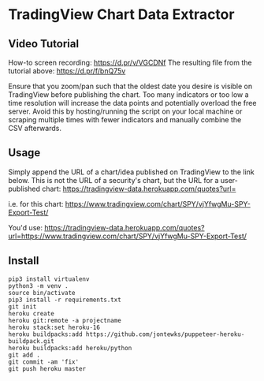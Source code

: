 # TradingView Chart Data Extractor

## Video Tutorial

How-to screen recording: https://d.pr/v/VGCDNf
The resulting file from the tutorial above: https://d.pr/f/bnQ75v

Ensure that you zoom/pan such that the oldest date you desire is visible on TradingView before publishing the chart. Too many indicators or too low a time resolution will increase the data points and potentially overload the free server. Avoid this by hosting/running the script on your local machine or scraping multiple times with fewer indicators and manually combine the CSV afterwards.

## Usage

Simply append the URL of a chart/idea published on TradingView to the link below. This is not the URL of a security's chart, but the URL for a user-published chart: https://tradingview-data.herokuapp.com/quotes?url=

i.e. for this chart: https://www.tradingview.com/chart/SPY/vjYfwgMu-SPY-Export-Test/

You'd use: https://tradingview-data.herokuapp.com/quotes?url=https://www.tradingview.com/chart/SPY/vjYfwgMu-SPY-Export-Test/

## Install
  ```
  pip3 install virtualenv
  python3 -m venv .
  source bin/activate
  pip3 install -r requirements.txt
  git init
  heroku create
  heroku git:remote -a projectname
  heroku stack:set heroku-16
  heroku buildpacks:add https://github.com/jontewks/puppeteer-heroku-buildpack.git
  heroku buildpacks:add heroku/python
  git add .
  git commit -am 'fix'
  git push heroku master
  ```
